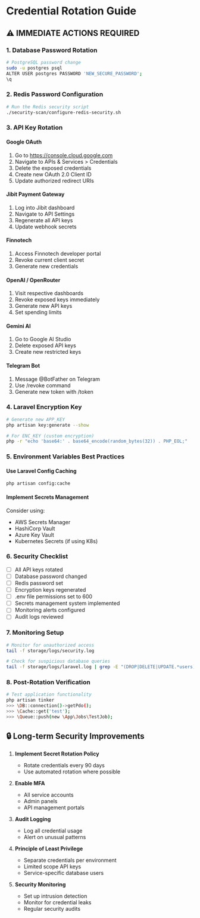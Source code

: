 # Credential Rotation Guide

## ⚠️ IMMEDIATE ACTIONS REQUIRED

### 1. Database Password Rotation
```bash
# PostgreSQL password change
sudo -u postgres psql
ALTER USER postgres PASSWORD 'NEW_SECURE_PASSWORD';
\q
```

### 2. Redis Password Configuration
```bash
# Run the Redis security script
./security-scan/configure-redis-security.sh
```

### 3. API Key Rotation

#### Google OAuth
1. Go to https://console.cloud.google.com
2. Navigate to APIs & Services > Credentials
3. Delete the exposed credentials
4. Create new OAuth 2.0 Client ID
5. Update authorized redirect URIs

#### Jibit Payment Gateway
1. Log into Jibit dashboard
2. Navigate to API Settings
3. Regenerate all API keys
4. Update webhook secrets

#### Finnotech
1. Access Finnotech developer portal
2. Revoke current client secret
3. Generate new credentials

#### OpenAI / OpenRouter
1. Visit respective dashboards
2. Revoke exposed keys immediately
3. Generate new API keys
4. Set spending limits

#### Gemini AI
1. Go to Google AI Studio
2. Delete exposed API keys
3. Create new restricted keys

#### Telegram Bot
1. Message @BotFather on Telegram
2. Use /revoke command
3. Generate new token with /token

### 4. Laravel Encryption Key
```bash
# Generate new APP_KEY
php artisan key:generate --show

# For ENC_KEY (custom encryption)
php -r "echo 'base64:' . base64_encode(random_bytes(32)) . PHP_EOL;"
```

### 5. Environment Variables Best Practices

#### Use Laravel Config Caching
```bash
php artisan config:cache
```

#### Implement Secrets Management
Consider using:
- AWS Secrets Manager
- HashiCorp Vault
- Azure Key Vault
- Kubernetes Secrets (if using K8s)

### 6. Security Checklist

- [ ] All API keys rotated
- [ ] Database password changed
- [ ] Redis password set
- [ ] Encryption keys regenerated
- [ ] .env file permissions set to 600
- [ ] Secrets management system implemented
- [ ] Monitoring alerts configured
- [ ] Audit logs reviewed

### 7. Monitoring Setup

```bash
# Monitor for unauthorized access
tail -f storage/logs/security.log

# Check for suspicious database queries
tail -f storage/logs/laravel.log | grep -E "(DROP|DELETE|UPDATE.*users)"
```

### 8. Post-Rotation Verification

```bash
# Test application functionality
php artisan tinker
>>> \DB::connection()->getPdo();
>>> \Cache::get('test');
>>> \Queue::push(new \App\Jobs\TestJob);
```

## 🔒 Long-term Security Improvements

1. **Implement Secret Rotation Policy**
   - Rotate credentials every 90 days
   - Use automated rotation where possible

2. **Enable MFA**
   - All service accounts
   - Admin panels
   - API management portals

3. **Audit Logging**
   - Log all credential usage
   - Alert on unusual patterns

4. **Principle of Least Privilege**
   - Separate credentials per environment
   - Limited scope API keys
   - Service-specific database users

5. **Security Monitoring**
   - Set up intrusion detection
   - Monitor for credential leaks
   - Regular security audits

